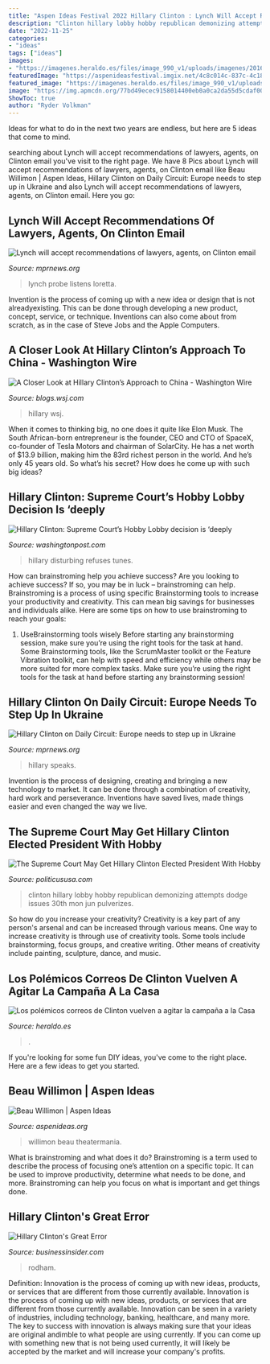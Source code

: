 ```yaml
---
title: "Aspen Ideas Festival 2022 Hillary Clinton : Lynch Will Accept Recommendations Of Lawyers, Agents, On Clinton Email"
description: "Clinton hillary lobby hobby republican demonizing attempts dodge issues 30th mon jun pulverizes"
date: "2022-11-25"
categories:
- "ideas"
tags: ["ideas"]
images:
- "https://imagenes.heraldo.es/files/image_990_v1/uploads/imagenes/2016/06/24/_hillaryclintoncampai20762469_0e8930b1.jpg"
featuredImage: "https://aspenideasfestival.imgix.net/4c8c014c-837c-4c18-8d30-b480b5e18474/Beau-Willimon.jpg?auto=compress%2Cformat&amp;fit=min&amp;fm=jpg&amp;q=80&amp;rect=0%2C0%2C1000%2C1000"
featured_image: "https://imagenes.heraldo.es/files/image_990_v1/uploads/imagenes/2016/06/24/_hillaryclintoncampai20762469_0e8930b1.jpg"
image: "https://img.apmcdn.org/77bd49ecec9158014400eb0a0ca2da55d5cdaf00/uncropped/06aacc-20140704-hillaryclinton.jpg"
ShowToc: true
author: "Ryder Volkman"
---
```



Ideas for what to do in the next two years are endless, but here are 5 ideas that come to mind. 

	

		
searching about Lynch will accept recommendations of lawyers, agents, on Clinton email you've visit to the right page. We have 8 Pics about Lynch will accept recommendations of lawyers, agents, on Clinton email like Beau Willimon | Aspen Ideas, Hillary Clinton on Daily Circuit: Europe needs to step up in Ukraine and also Lynch will accept recommendations of lawyers, agents, on Clinton email. Here you go:
		
    
## Lynch Will Accept Recommendations Of Lawyers, Agents, On Clinton Email

<img loading=lazy src="https://media.npr.org/assets/img/2016/07/01/gettyimages-542137686_custom-44d04c72282c39e62a1b23bda69af1d5616c3c96.jpg?s=400" onerror="this.onerror=null;this.src='https://tse3.mm.bing.net/th?id=OIP.owILjXBTQvWvKD2Hk4gTOAAAAA&amp;pid=15.1';" alt="Lynch will accept recommendations of lawyers, agents, on Clinton email">

_Source: mprnews.org_

>lynch probe listens loretta. 

	

Invention is the process of coming up with a new idea or design that is not alreadyexisting. This can be done through developing a new product, concept, service, or technique. Inventions can also come about from scratch, as in the case of Steve Jobs and the Apple Computers.

    
## A Closer Look At Hillary Clinton’s Approach To China - Washington Wire

<img loading=lazy src="http://si.wsj.net/public/resources/images/BN-DV194_hillar_G_20140724063111.jpg" onerror="this.onerror=null;this.src='https://tse3.mm.bing.net/th?id=OIP.BN_Dwkf3DCihM32aoB6pMQHaE8&amp;pid=15.1';" alt="A Closer Look at Hillary Clinton’s Approach to China - Washington Wire">

_Source: blogs.wsj.com_

>hillary wsj. 

	

When it comes to thinking big, no one does it quite like Elon Musk. The South African-born entrepreneur is the founder, CEO and CTO of SpaceX, co-founder of Tesla Motors and chairman of SolarCity. He has a net worth of $13.9 billion, making him the 83rd richest person in the world. And he’s only 45 years old. So what’s his secret? How does he come up with such big ideas?

    
## Hillary Clinton: Supreme Court’s Hobby Lobby Decision Is ‘deeply

<img loading=lazy src="https://www.washingtonpost.com/rf/image_1484w/2010-2019/WashingtonPost/2014/06/26/Editorial-Opinion/Images/Hillary_Clinton_Bio_Tech-05b29-2436.jpg?t=20170517" onerror="this.onerror=null;this.src='https://tse3.mm.bing.net/th?id=OIP.HPx5M3Os3BQLBDN5VIyNJQHaE2&amp;pid=15.1';" alt="Hillary Clinton: Supreme Court’s Hobby Lobby decision is ‘deeply">

_Source: washingtonpost.com_

>hillary disturbing refuses tunes. 

	

How can brainstroming help you achieve success?
Are you looking to achieve success? If so, you may be in luck – brainstroming can help. Brainstroming is a process of using specific Brainstorming tools to increase your productivity and creativity. This can mean big savings for businesses and individuals alike. Here are some tips on how to use brainstroming to reach your goals: 
1. UseBrainstorming tools wisely 
Before starting any brainstorming session, make sure you’re using the right tools for the task at hand. Some Brainstorming tools, like the ScrumMaster toolkit or the Feature Vibration toolkit, can help with speed and efficiency while others may be more suited for more complex tasks. Make sure you’re using the right tools for the task at hand before starting any brainstorming session! 

    
## Hillary Clinton On Daily Circuit: Europe Needs To Step Up In Ukraine

<img loading=lazy src="https://img.apmcdn.org/77bd49ecec9158014400eb0a0ca2da55d5cdaf00/uncropped/06aacc-20140704-hillaryclinton.jpg" onerror="this.onerror=null;this.src='https://tse3.mm.bing.net/th?id=OIP.VlhNjm3-qZ2_Xj5k_rj7SwHaE7&amp;pid=15.1';" alt="Hillary Clinton on Daily Circuit: Europe needs to step up in Ukraine">

_Source: mprnews.org_

>hillary speaks. 

	

Invention is the process of designing, creating and bringing a new technology to market. It can be done through a combination of creativity, hard work and perseverance. Inventions have saved lives, made things easier and even changed the way we live.

    
## The Supreme Court May Get Hillary Clinton Elected President With Hobby

<img loading=lazy src="https://www.politicususa.com/wp-content/uploads/2014/06/hillary-clinton-hobby-lobby.jpg" onerror="this.onerror=null;this.src='https://tse3.mm.bing.net/th?id=OIP.yLhSvKr2RvRaPpflak3yhAAAAA&amp;pid=15.1';" alt="The Supreme Court May Get Hillary Clinton Elected President With Hobby">

_Source: politicususa.com_

>clinton hillary lobby hobby republican demonizing attempts dodge issues 30th mon jun pulverizes. 

	

So how do you increase your creativity?
Creativity is a key part of any person's arsenal and can be increased through various means. One way to increase creativity is through use of creativity tools. Some tools include brainstorming, focus groups, and creative writing. Other means of creativity include painting, sculpture, dance, and music.

    
## Los Polémicos Correos De Clinton Vuelven A Agitar La Campaña A La Casa

<img loading=lazy src="https://imagenes.heraldo.es/files/image_990_v1/uploads/imagenes/2016/06/24/_hillaryclintoncampai20762469_0e8930b1.jpg" onerror="this.onerror=null;this.src='https://tse4.mm.bing.net/th?id=OIP.5t_SfmenjUBiNVDVIgSBXQHaFj&amp;pid=15.1';" alt="Los polémicos correos de Clinton vuelven a agitar la campaña a la Casa">

_Source: heraldo.es_

>. 

	

If you're looking for some fun DIY ideas, you've come to the right place. Here are a few ideas to get you started.

    
## Beau Willimon | Aspen Ideas

<img loading=lazy src="https://aspenideasfestival.imgix.net/4c8c014c-837c-4c18-8d30-b480b5e18474/Beau-Willimon.jpg?auto=compress%2Cformat&amp;fit=min&amp;fm=jpg&amp;q=80&amp;rect=0%2C0%2C1000%2C1000" onerror="this.onerror=null;this.src='https://tse4.mm.bing.net/th?id=OIP.YpR0oqW1APXtD15C-oxj-QHaHa&amp;pid=15.1';" alt="Beau Willimon | Aspen Ideas">

_Source: aspenideas.org_

>willimon beau theatermania. 

	

What is brainstroming and what does it do?
Brainstroming is a term used to describe the process of focusing one’s attention on a specific topic. It can be used to improve productivity, determine what needs to be done, and more. Brainstroming can help you focus on what is important and get things done.

    
## Hillary Clinton&#039;s Great Error

<img loading=lazy src="https://i.insider.com/5395bf7f69beddc62c952137?width=700" onerror="this.onerror=null;this.src='https://tse3.mm.bing.net/th?id=OIP.57pJ3uuCR6Q68h8TkqWLHQHaDt&amp;pid=15.1';" alt="Hillary Clinton&#039;s Great Error">

_Source: businessinsider.com_

>rodham. 

	

Definition: Innovation is the process of coming up with new ideas, products, or services that are different from those currently available.
Innovation is the process of coming up with new ideas, products, or services that are different from those currently available. Innovation can be seen in a variety of industries, including technology, banking, healthcare, and many more. The key to success with innovation is always making sure that your ideas are original andimble to what people are using currently. If you can come up with something new that is not being used currently, it will likely be accepted by the market and will increase your company's profits.

